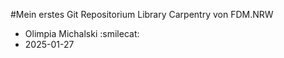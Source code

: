 #Mein erstes Git Repositorium
Library Carpentry von FDM.NRW

- Olimpia Michalski :smilecat:
- 2025-01-27
